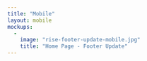 ```yaml
---
title: "Mobile"
layout: mobile
mockups:
  -
    image: "rise-footer-update-mobile.jpg"
    title: "Home Page - Footer Update"
---
```

